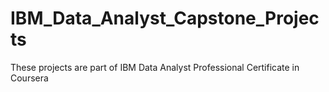 # IBM_Data_Analyst_Capstone_Projects
These projects are part of IBM Data Analyst Professional Certificate in Coursera

